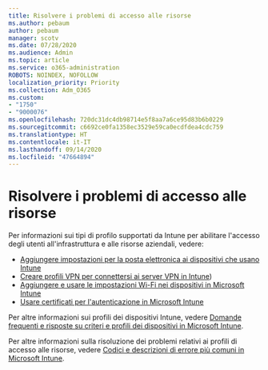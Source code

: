 ```yaml
---
title: Risolvere i problemi di accesso alle risorse
ms.author: pebaum
author: pebaum
manager: scotv
ms.date: 07/28/2020
ms.audience: Admin
ms.topic: article
ms.service: o365-administration
ROBOTS: NOINDEX, NOFOLLOW
localization_priority: Priority
ms.collection: Adm_O365
ms.custom:
- "1750"
- "9000076"
ms.openlocfilehash: 720dc31dc4db98714e5f8aa7a6ce95d83b6b0229
ms.sourcegitcommit: c6692ce0fa1358ec3529e59ca0ecdfdea4cdc759
ms.translationtype: HT
ms.contentlocale: it-IT
ms.lasthandoff: 09/14/2020
ms.locfileid: "47664894"
---
```

# <a name="troubleshoot-resource-access-issues"></a>Risolvere i problemi di accesso alle risorse

Per informazioni sui tipi di profilo supportati da Intune per abilitare l'accesso degli utenti all'infrastruttura e alle risorse aziendali, vedere:

- [Aggiungere impostazioni per la posta elettronica ai dispositivi che usano Intune](https://docs.microsoft.com/intune/email-settings-configure)
- [Creare profili VPN per connettersi ai server VPN in Intune](https://docs.microsoft.com/intune/vpn-settings-configure))
- [Aggiungere e usare le impostazioni Wi-Fi nei dispositivi in Microsoft Intune](https://docs.microsoft.com/intune/wi-fi-settings-configure)
- [Usare certificati per l'autenticazione in Microsoft Intune](https://docs.microsoft.com/intune/certificates-configure)

Per altre informazioni sui profili dei dispositivi Intune, vedere [Domande frequenti e risposte su criteri e profili dei dispositivi in Microsoft Intune](https://docs.microsoft.com/intune/device-profile-troubleshoot).

Per altre informazioni sulla risoluzione dei problemi relativi ai profili di accesso alle risorse, vedere [Codici e descrizioni di errore più comuni in Microsoft Intune](https://docs.microsoft.com/intune/troubleshoot-company-resource-access-problems).